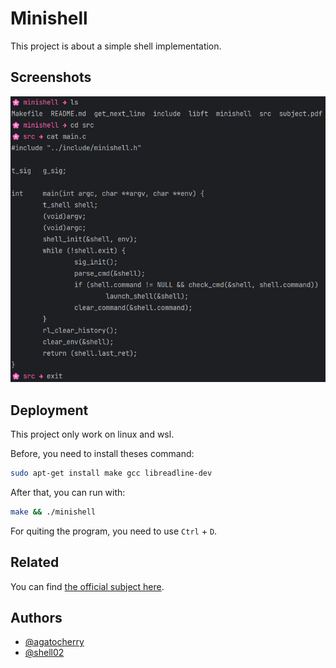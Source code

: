 # Minishell

This project is about a simple shell implementation. 

## Screenshots

![Preview](./assets/images/preview.png)

## Deployment

This project only work on linux and wsl.

Before, you need to install theses command:
```bash
sudo apt-get install make gcc libreadline-dev
```

After that, you can run with: 
```bash
make && ./minishell
```
For quiting the program, you need to use `Ctrl` + `D`.

## Related

You can find [the official subject here](./assets/subject.pdf).

## Authors

- [@agatocherry](https://www.github.com/agatocherry)
- [@shell02](https://github.com/shell02)
